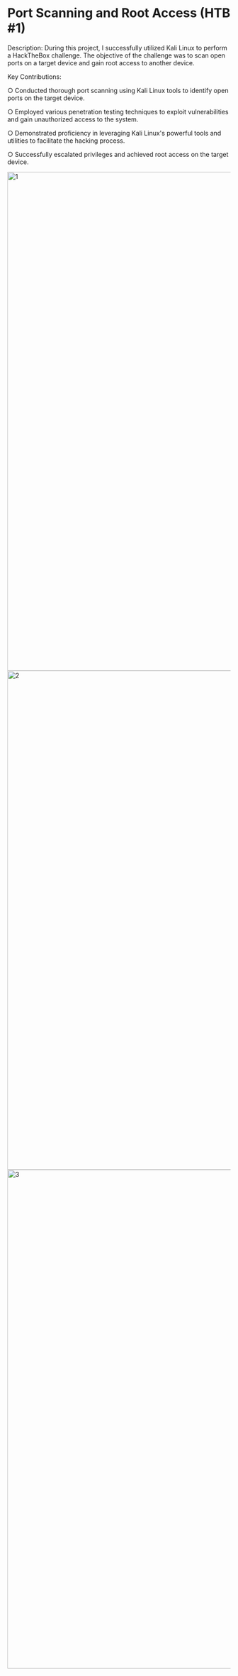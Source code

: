 #  Port Scanning and Root Access (HTB #1) 

Description:
During this project, I successfully utilized Kali Linux to perform a HackTheBox challenge. The objective of the challenge was to scan open ports on a target device and gain root access to another device.

Key Contributions:

○ Conducted thorough port scanning using Kali Linux tools to identify open ports on the target device.

○ Employed various penetration testing techniques to exploit vulnerabilities and gain unauthorized access to the system.

○ Demonstrated proficiency in leveraging Kali Linux's powerful tools and utilities to facilitate the hacking process.

○  Successfully escalated privileges and achieved root access on the target device.

<img width="1124" alt="1" src="https://github.com/TarellKing/-Port-Scanning-and-Root-Access/assets/121117376/065b0fec-811b-45eb-b4d0-15362bc4fd67">


<img width="1124" alt="2" src="https://github.com/TarellKing/-Port-Scanning-and-Root-Access/assets/121117376/fc6739d6-491d-4b61-a614-7d5f35cd6925">


<img width="1124" alt="3" src="https://github.com/TarellKing/-Port-Scanning-and-Root-Access/assets/121117376/1699889b-9beb-41af-a2c8-93bd49a1d396">
